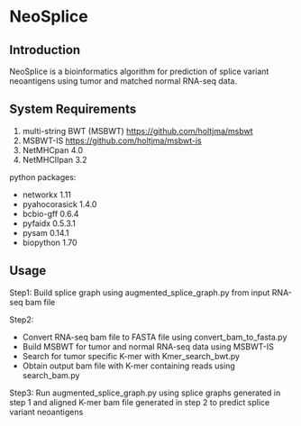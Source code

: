 NeoSplice 
===
**Introduction**
---
NeoSplice is a bioinformatics algorithm for prediction of splice variant neoantigens using tumor 
and matched normal RNA-seq data.

**System Requirements**
---
1. multi-string BWT (MSBWT) https://github.com/holtjma/msbwt
2. MSBWT-IS https://github.com/holtjma/msbwt-is
3. NetMHCpan 4.0
4. NetMHCIIpan 3.2

python packages:

* networkx 1.11
* pyahocorasick 1.4.0
* bcbio-gff 0.6.4
* pyfaidx 0.5.3.1
* pysam 0.14.1
* biopython 1.70


**Usage**
---

Step1: Build splice graph using augmented_splice_graph.py 
from input RNA-seq bam file

Step2: 
* Convert RNA-seq bam file to FASTA file using
convert_bam_to_fasta.py
* Build MSBWT for tumor and normal RNA-seq data 
using MSBWT-IS
* Search for tumor specific K-mer with Kmer_search_bwt.py
* Obtain output bam file with K-mer containing reads using search_bam.py

Step3: Run augmented_splice_graph.py using splice graphs generated in step 1 and 
aligned K-mer bam file generated in step 2 to predict splice variant neoantigens